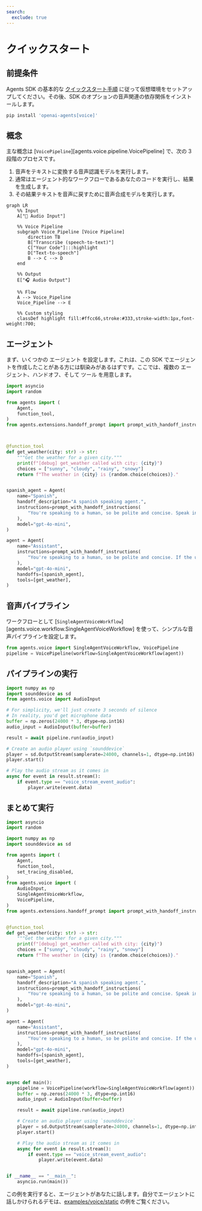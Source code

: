 ```yaml
---
search:
  exclude: true
---
```

# クイックスタート

## 前提条件

Agents SDK の基本的な [クイックスタート手順](../quickstart.md) に従って仮想環境をセットアップしてください。その後、SDK のオプションの音声関連の依存関係をインストールします。

```bash
pip install 'openai-agents[voice]'
```

## 概念

主な概念は [`VoicePipeline`][agents.voice.pipeline.VoicePipeline] で、次の 3 段階のプロセスです。

1. 音声をテキストに変換する音声認識モデルを実行します。
2. 通常はエージェント的なワークフローであるあなたのコードを実行し、結果を生成します。
3. その結果テキストを音声に戻すために音声合成モデルを実行します。

```mermaid
graph LR
    %% Input
    A["🎤 Audio Input"]

    %% Voice Pipeline
    subgraph Voice_Pipeline [Voice Pipeline]
        direction TB
        B["Transcribe (speech-to-text)"]
        C["Your Code"]:::highlight
        D["Text-to-speech"]
        B --> C --> D
    end

    %% Output
    E["🎧 Audio Output"]

    %% Flow
    A --> Voice_Pipeline
    Voice_Pipeline --> E

    %% Custom styling
    classDef highlight fill:#ffcc66,stroke:#333,stroke-width:1px,font-weight:700;

```

## エージェント

まず、いくつかの エージェント を設定します。これは、この SDK でエージェントを作成したことがある方には馴染みがあるはずです。ここでは、複数の エージェント、ハンドオフ、そして ツール を用意します。

```python
import asyncio
import random

from agents import (
    Agent,
    function_tool,
)
from agents.extensions.handoff_prompt import prompt_with_handoff_instructions



@function_tool
def get_weather(city: str) -> str:
    """Get the weather for a given city."""
    print(f"[debug] get_weather called with city: {city}")
    choices = ["sunny", "cloudy", "rainy", "snowy"]
    return f"The weather in {city} is {random.choice(choices)}."


spanish_agent = Agent(
    name="Spanish",
    handoff_description="A spanish speaking agent.",
    instructions=prompt_with_handoff_instructions(
        "You're speaking to a human, so be polite and concise. Speak in Spanish.",
    ),
    model="gpt-4o-mini",
)

agent = Agent(
    name="Assistant",
    instructions=prompt_with_handoff_instructions(
        "You're speaking to a human, so be polite and concise. If the user speaks in Spanish, handoff to the spanish agent.",
    ),
    model="gpt-4o-mini",
    handoffs=[spanish_agent],
    tools=[get_weather],
)
```

## 音声パイプライン

ワークフローとして [`SingleAgentVoiceWorkflow`][agents.voice.workflow.SingleAgentVoiceWorkflow] を使って、シンプルな音声パイプラインを設定します。

```python
from agents.voice import SingleAgentVoiceWorkflow, VoicePipeline
pipeline = VoicePipeline(workflow=SingleAgentVoiceWorkflow(agent))
```

## パイプラインの実行

```python
import numpy as np
import sounddevice as sd
from agents.voice import AudioInput

# For simplicity, we'll just create 3 seconds of silence
# In reality, you'd get microphone data
buffer = np.zeros(24000 * 3, dtype=np.int16)
audio_input = AudioInput(buffer=buffer)

result = await pipeline.run(audio_input)

# Create an audio player using `sounddevice`
player = sd.OutputStream(samplerate=24000, channels=1, dtype=np.int16)
player.start()

# Play the audio stream as it comes in
async for event in result.stream():
    if event.type == "voice_stream_event_audio":
        player.write(event.data)

```

## まとめて実行

```python
import asyncio
import random

import numpy as np
import sounddevice as sd

from agents import (
    Agent,
    function_tool,
    set_tracing_disabled,
)
from agents.voice import (
    AudioInput,
    SingleAgentVoiceWorkflow,
    VoicePipeline,
)
from agents.extensions.handoff_prompt import prompt_with_handoff_instructions


@function_tool
def get_weather(city: str) -> str:
    """Get the weather for a given city."""
    print(f"[debug] get_weather called with city: {city}")
    choices = ["sunny", "cloudy", "rainy", "snowy"]
    return f"The weather in {city} is {random.choice(choices)}."


spanish_agent = Agent(
    name="Spanish",
    handoff_description="A spanish speaking agent.",
    instructions=prompt_with_handoff_instructions(
        "You're speaking to a human, so be polite and concise. Speak in Spanish.",
    ),
    model="gpt-4o-mini",
)

agent = Agent(
    name="Assistant",
    instructions=prompt_with_handoff_instructions(
        "You're speaking to a human, so be polite and concise. If the user speaks in Spanish, handoff to the spanish agent.",
    ),
    model="gpt-4o-mini",
    handoffs=[spanish_agent],
    tools=[get_weather],
)


async def main():
    pipeline = VoicePipeline(workflow=SingleAgentVoiceWorkflow(agent))
    buffer = np.zeros(24000 * 3, dtype=np.int16)
    audio_input = AudioInput(buffer=buffer)

    result = await pipeline.run(audio_input)

    # Create an audio player using `sounddevice`
    player = sd.OutputStream(samplerate=24000, channels=1, dtype=np.int16)
    player.start()

    # Play the audio stream as it comes in
    async for event in result.stream():
        if event.type == "voice_stream_event_audio":
            player.write(event.data)


if __name__ == "__main__":
    asyncio.run(main())
```

この例を実行すると、エージェントがあなたに話します。自分でエージェントに話しかけられるデモは、[examples/voice/static](https://github.com/openai/openai-agents-python/tree/main/examples/voice/static) の例をご覧ください。
